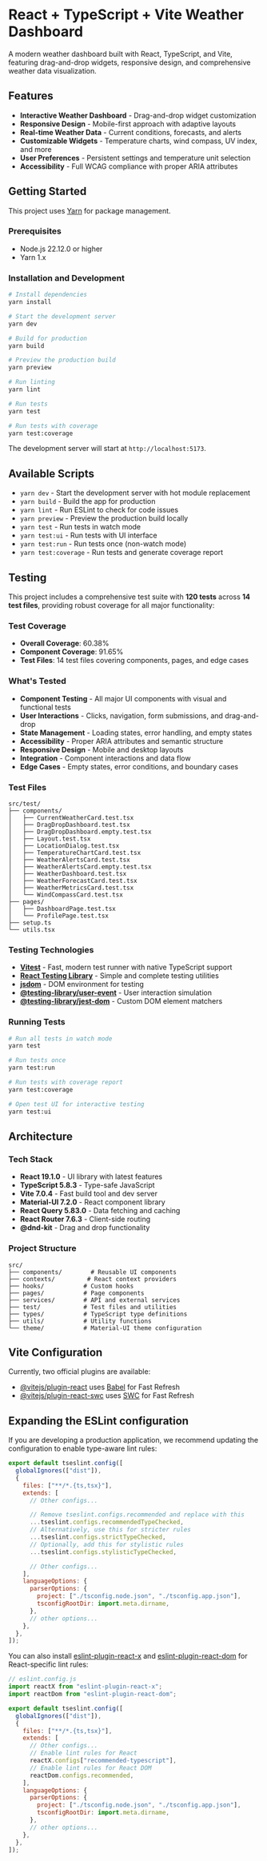 # React + TypeScript + Vite Weather Dashboard

A modern weather dashboard built with React, TypeScript, and Vite, featuring drag-and-drop widgets, responsive design, and comprehensive weather data visualization.

## Features

- **Interactive Weather Dashboard** - Drag-and-drop widget customization
- **Responsive Design** - Mobile-first approach with adaptive layouts
- **Real-time Weather Data** - Current conditions, forecasts, and alerts
- **Customizable Widgets** - Temperature charts, wind compass, UV index, and more
- **User Preferences** - Persistent settings and temperature unit selection
- **Accessibility** - Full WCAG compliance with proper ARIA attributes

## Getting Started

This project uses [Yarn](https://yarnpkg.com/) for package management.

### Prerequisites

- Node.js 22.12.0 or higher
- Yarn 1.x

### Installation and Development

```bash
# Install dependencies
yarn install

# Start the development server
yarn dev

# Build for production
yarn build

# Preview the production build
yarn preview

# Run linting
yarn lint

# Run tests
yarn test

# Run tests with coverage
yarn test:coverage
```

The development server will start at `http://localhost:5173`.

## Available Scripts

- `yarn dev` - Start the development server with hot module replacement
- `yarn build` - Build the app for production
- `yarn lint` - Run ESLint to check for code issues
- `yarn preview` - Preview the production build locally
- `yarn test` - Run tests in watch mode
- `yarn test:ui` - Run tests with UI interface
- `yarn test:run` - Run tests once (non-watch mode)
- `yarn test:coverage` - Run tests and generate coverage report

## Testing

This project includes a comprehensive test suite with **120 tests** across **14 test files**, providing robust coverage for all major functionality:

### Test Coverage

- **Overall Coverage**: 60.38%
- **Component Coverage**: 91.65%
- **Test Files**: 14 test files covering components, pages, and edge cases

### What's Tested

- **Component Testing** - All major UI components with visual and functional tests
- **User Interactions** - Clicks, navigation, form submissions, and drag-and-drop
- **State Management** - Loading states, error handling, and empty states
- **Accessibility** - Proper ARIA attributes and semantic structure
- **Responsive Design** - Mobile and desktop layouts
- **Integration** - Component interactions and data flow
- **Edge Cases** - Empty states, error conditions, and boundary cases

### Test Files

```
src/test/
├── components/
│   ├── CurrentWeatherCard.test.tsx
│   ├── DragDropDashboard.test.tsx
│   ├── DragDropDashboard.empty.test.tsx
│   ├── Layout.test.tsx
│   ├── LocationDialog.test.tsx
│   ├── TemperatureChartCard.test.tsx
│   ├── WeatherAlertsCard.test.tsx
│   ├── WeatherAlertsCard.empty.test.tsx
│   ├── WeatherDashboard.test.tsx
│   ├── WeatherForecastCard.test.tsx
│   ├── WeatherMetricsCard.test.tsx
│   └── WindCompassCard.test.tsx
├── pages/
│   ├── DashboardPage.test.tsx
│   └── ProfilePage.test.tsx
├── setup.ts
└── utils.tsx
```

### Testing Technologies

- **[Vitest](https://vitest.dev/)** - Fast, modern test runner with native TypeScript support
- **[React Testing Library](https://testing-library.com/docs/react-testing-library/intro/)** - Simple and complete testing utilities
- **[jsdom](https://github.com/jsdom/jsdom)** - DOM environment for testing
- **[@testing-library/user-event](https://testing-library.com/docs/user-event/intro/)** - User interaction simulation
- **[@testing-library/jest-dom](https://testing-library.com/docs/ecosystem-jest-dom/)** - Custom DOM element matchers

### Running Tests

```bash
# Run all tests in watch mode
yarn test

# Run tests once
yarn test:run

# Run tests with coverage report
yarn test:coverage

# Open test UI for interactive testing
yarn test:ui
```

## Architecture

### Tech Stack

- **React 19.1.0** - UI library with latest features
- **TypeScript 5.8.3** - Type-safe JavaScript
- **Vite 7.0.4** - Fast build tool and dev server
- **Material-UI 7.2.0** - React component library
- **React Query 5.83.0** - Data fetching and caching
- **React Router 7.6.3** - Client-side routing
- **@dnd-kit** - Drag and drop functionality

### Project Structure

```
src/
├── components/        # Reusable UI components
├── contexts/         # React context providers
├── hooks/           # Custom hooks
├── pages/           # Page components
├── services/        # API and external services
├── test/            # Test files and utilities
├── types/           # TypeScript type definitions
├── utils/           # Utility functions
└── theme/           # Material-UI theme configuration
```

## Vite Configuration

Currently, two official plugins are available:

- [@vitejs/plugin-react](https://github.com/vitejs/vite-plugin-react/blob/main/packages/plugin-react) uses [Babel](https://babeljs.io/) for Fast Refresh
- [@vitejs/plugin-react-swc](https://github.com/vitejs/vite-plugin-react/blob/main/packages/plugin-react-swc) uses [SWC](https://swc.rs/) for Fast Refresh

## Expanding the ESLint configuration

If you are developing a production application, we recommend updating the configuration to enable type-aware lint rules:

```js
export default tseslint.config([
  globalIgnores(["dist"]),
  {
    files: ["**/*.{ts,tsx}"],
    extends: [
      // Other configs...

      // Remove tseslint.configs.recommended and replace with this
      ...tseslint.configs.recommendedTypeChecked,
      // Alternatively, use this for stricter rules
      ...tseslint.configs.strictTypeChecked,
      // Optionally, add this for stylistic rules
      ...tseslint.configs.stylisticTypeChecked,

      // Other configs...
    ],
    languageOptions: {
      parserOptions: {
        project: ["./tsconfig.node.json", "./tsconfig.app.json"],
        tsconfigRootDir: import.meta.dirname,
      },
      // other options...
    },
  },
]);
```

You can also install [eslint-plugin-react-x](https://github.com/Rel1cx/eslint-react/tree/main/packages/plugins/eslint-plugin-react-x) and [eslint-plugin-react-dom](https://github.com/Rel1cx/eslint-react/tree/main/packages/plugins/eslint-plugin-react-dom) for React-specific lint rules:

```js
// eslint.config.js
import reactX from "eslint-plugin-react-x";
import reactDom from "eslint-plugin-react-dom";

export default tseslint.config([
  globalIgnores(["dist"]),
  {
    files: ["**/*.{ts,tsx}"],
    extends: [
      // Other configs...
      // Enable lint rules for React
      reactX.configs["recommended-typescript"],
      // Enable lint rules for React DOM
      reactDom.configs.recommended,
    ],
    languageOptions: {
      parserOptions: {
        project: ["./tsconfig.node.json", "./tsconfig.app.json"],
        tsconfigRootDir: import.meta.dirname,
      },
      // other options...
    },
  },
]);
```
